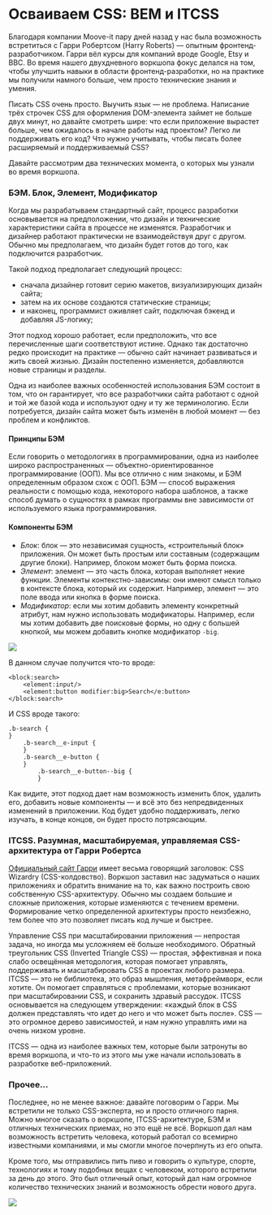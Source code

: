 # Осваиваем CSS: BEM и ITCSS

Благодаря компании Moove-it пару дней назад у нас была возможность встретиться с
Гарри Робертсом (Harry Roberts) — опытным фронтенд-разработчиком. Гарри вёл курсы
для компаний вроде Google, Etsy и BBC. Во время нашего двухдневного воркшопа фокус 
делался на том, чтобы улучшить навыки в области фронтенд-разработки,
но на практике мы получили намного больше, чем просто технические
знания и умения.

Писать CSS очень просто. Выучить язык — не проблема. Написание трёх строчек CSS
для оформления DOM-элемента займет не больше двух минут, но давайте
смотреть шире: что если приложение вырастет больше, чем ожидалось в начале
работы над проектом? Легко ли поддерживать его код? Что нужно учитывать, 
чтобы писать более расширяемый и поддерживаемый CSS?

Давайте рассмотрим два технических момента, о которых мы узнали во время
воркшопа.

### БЭМ. Блок, Элемент, Модификатор

Когда мы разрабатываем стандартный сайт, процесс разработки основывается на
предположении, что дизайн и технические характеристики сайта в процессе не изменятся.
Разработчик и дизайнер работают практически не взаимодействуя друг с другом.
Обычно мы предполагаем, что дизайн будет готов до того, как подключится разработчик.

Такой подход предполагает следующий процесс:

* сначала дизайнер готовит серию макетов, визуализирующих дизайн сайта;
* затем на их основе создаются статические страницы;
* и наконец, программист оживляет сайт, подключая бэкенд и добавляя
  JS-логику;

Этот подход хорошо работает, если предположить, что все перечисленные шаги
соответствуют истине. Однако так достаточно редко происходит на практике —
обычно сайт начинает развиваться и жить своей жизнью. Дизайн постепенно
изменяется, добавляются новые страницы и разделы.

Одна из наиболее важных особенностей использования БЭМ состоит в том,
что он гарантирует, что все разработчики сайта работают с одной и 
той же базой кода и используют одну и ту же терминологию. 
Если потребуется, дизайн сайта может быть изменён в любой момент —
без проблем и конфликтов.

#### Принципы БЭМ

Если говорить о методологиях в программировании, одна из наиболее широко
распространенных — объектно-ориентированное программирование (ООП).
Мы все отлично с ним знакомы, и БЭМ определенным образом схож с ООП. БЭМ — способ
выражения реальности с помощью кода, некоторого набора шаблонов, 
а также способ думать о сущностях в рамках программы вне 
зависимости от используемого языка программирования.

#### Компоненты БЭМ

* *Блок*: блок — это независимая сущность, «строительный блок» приложения. Он может
  быть простым или составным (содержащим другие блоки). Например, блоком может
  быть форма поиска.
* *Элемент*: элемент — это часть блока, которая выполняет некие функции. Элементы
  контекстно-зависимы: они имеют смысл только в контексте блока, который их
  содержит. Например, элемент — это поле ввода или кнопка в форме поиска.
* *Модификатор*: если мы хотим добавить элементу конкретный атрибут, нам нужно
  использовать модификаторы. Например, если мы хотим добавить две 
  поисковые формы, но одну с большей кнопкой, мы можем добавить 
  кнопке модификатор `-big`.

![][1]

В данном случае получится что-то вроде:

    <block:search>
        <element:input/>
        <element:button modifier:big>Search</e:button>
    </block:search>

И CSS вроде такого:

    .b-search {
    }
        .b-search__e-input {
        }
        .b-search__e-button {
        }
            .b-search__e-button--big {
            }

Как видите, этот подход дает нам возможность изменить блок, удалить его,
добавить новые компоненты — и всё это без непредвиденных 
изменений в приложении. Код будет удобно поддерживать, 
легко изучать, в конце концов, он будет просто потрясающим.

### ITCSS. Разумная, масштабируемая, управляемая CSS-архитектура от Гарри Робертса

[Официальный сайт Гарри][2] имеет весьма говорящий заголовок: CSS Wizardry
(CSS-колдовство). Воркшоп заставил нас задуматься о наших приложениях и обратить 
внимание на то, как важно построить свою собственную CSS-архитектуру. 
Обычно мы создаем большие и сложные приложения,
которые изменяются с течением времени. Формирование четко
определенной архитектуры просто неизбежно, тем более что это
позволяет писать код лучше и быстрее.

Управление CSS при масштабировании приложения — 
непростая задача, но иногда мы усложняем её больше необходимого. 
Обратный треугольник CSS (Inverted Triangle CSS) — простая, эффективная
и пока слабо освещённая методология, которая помогает 
управлять, поддерживать и масштабировать CSS в
проектах любого размера. ITCSS — это не библиотека, это образ мышления,
метафреймворк, если хотите. Он помогает справляться с проблемами, которые
возникают при масштабировании CSS, и сохранить здравый рассудок. ITCSS
основывается на следующем утверждении: «каждый блок 
в CSS должен представлять что идет до него и что может быть после». 
CSS — это огромное дерево зависимостей, и нам нужно управлять ими на очень низком уровне.

ITCSS — одна из наиболее важных тем, которые были затронуты 
во время воркшопа, и что-то из этого мы уже начали использовать 
в разработке веб-приложений.

### Прочее…

Последнее, но не менее важное: давайте поговорим о Гарри. Мы встретили
не только CSS-эксперта, но и просто отличного парня. 
Можно многое сказать о воркшопе, ITCSS-архитектуре, БЭМ 
и отличных технических приемах, но это ещё не всё.
Воркшоп дал нам возможность встретить человека, который работал 
со всемирно известными компаниями, и мы смогли многое почерпнуть 
из его опыта.

Кроме того, мы отправились пить пиво и говорить о культуре, 
спорте, технологиях и тому подобных вещах с человеком, которого 
встретили за день до этого. Это был отличный опыт, который дал 
нам огромное количество технических знаний и возможность обрести нового друга.

![][3]

 [1]: img/P04PTRZ.png
 [2]: http://itCSS.io/ "ITCSS"
 [3]: img/Mj5Mv41.jpg
